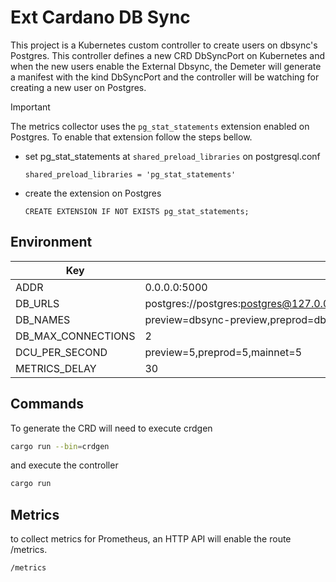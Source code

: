 # Ext Cardano DB Sync

This project is a Kubernetes custom controller to create users on dbsync's Postgres. This controller defines a new CRD DbSyncPort on Kubernetes and when the new users enable the External Dbsync, the Demeter will generate a manifest with the kind DbSyncPort and the controller will be watching for creating a new user on Postgres.

> [!IMPORTANT]  
> The metrics collector uses the `pg_stat_statements` extension enabled on Postgres. To enable that extension follow the steps bellow.

- set pg_stat_statements at `shared_preload_libraries` on postgresql.conf
  ```
  shared_preload_libraries = 'pg_stat_statements'
  ```
- create the extension on Postgres
  ```
  CREATE EXTENSION IF NOT EXISTS pg_stat_statements;
  ```

## Environment

| Key                | Value                                                                                   |
| ------------------ | --------------------------------------------------------------------------------------- |
| ADDR               | 0.0.0.0:5000                                                                            |
| DB_URLS            | postgres://postgres:postgres@127.0.0.1:5432,postgres://postgres:postgres@127.0.0.1:5433 |
| DB_NAMES           | preview=dbsync-preview,preprod=dbsync-preprod,mainnet=dbsync-mainnet                    |
| DB_MAX_CONNECTIONS | 2                                                                                       |
| DCU_PER_SECOND     | preview=5,preprod=5,mainnet=5                                                           |
| METRICS_DELAY      | 30                                                                                      |


## Commands

To generate the CRD will need to execute crdgen

```bash
cargo run --bin=crdgen
```

and execute the controller

```bash
cargo run
```

## Metrics

to collect metrics for Prometheus, an HTTP API will enable the route /metrics.

```
/metrics
```
